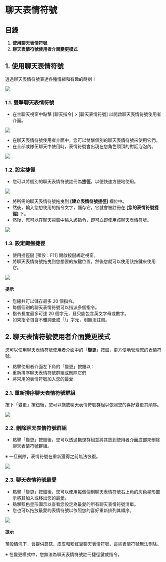 # 聊天表情符號
## 目錄
1.  **使用聊天表情符號**
2.  **聊天表情符號使用者介面變更模式**
## 1. 使用聊天表情符號

透過聊天表情符號表達各種情緒和有趣的時刻！

![](images/msn-101/beginners-guide/friends-and-guild/image_1747236379099_795.png)

### 1.1. 雙擊聊天表情符號
*   在主聊天視窗中點擊 \[聊天指令\] > \[聊天表情符號\] 以開啟聊天表情符號使用者介面。

![](images/msn-101/beginners-guide/friends-and-guild/image_1747236379099_805.png)

*   在聊天表情符號使用者介面中，您可以雙擊個別的聊天表情符號來使用它們。
*   在全部或隊伍聊天中使用時，表情符號會出現在您角色頭頂的對話泡泡內。

![](images/msn-101/beginners-guide/friends-and-guild/image_1747236379099_467.png)

### 1.2. 設定捷徑
*   您可以將個別的聊天表情符號註冊為**捷徑**，以便快速方便地使用。

![](images/msn-101/beginners-guide/friends-and-guild/image_1747236379099_111.png)

*   將所需的聊天表情符號拖曳到 **\[建立表情符號捷徑\]** 欄位中。
*   然後，輸入您想使用的指令文字，儲存它，它就會被註冊在 **\[您的表情符號捷徑\]** 下。
*   然後，您可以在聊天視窗中輸入該指令，即可立即使用該聊天表情符號。

![](images/msn-101/beginners-guide/friends-and-guild/image_1747236379099_900.png)

### 1.3. 設定鍵盤捷徑
*   使用捷徑鍵 \[預設：F11\] 開啟按鍵綁定視窗。
*   將聊天表情符號拖曳到您想要的按鍵位置，然後您就可以使用該按鍵來使用它。

![](images/msn-101/beginners-guide/friends-and-guild/image_1747236379099_583.png)

#### 提示
*   您總共可以儲存最多 20 個指令。
*   每個個別的聊天表情符號可以指派多個指令。
*   指令長度最多可達 20 個字元，且只能包含英文字母或數字。
*   如果指令包含不雅詞彙或「/」字元，則無法註冊。
## 2. 聊天表情符號使用者介面變更模式

您可以使用聊天表情符號使用者介面中的「**變更**」按鈕，更方便地管理您的表情符號。

*   點擊使用者介面左下角的「變更」按鈕以：
*   重新排序聊天表情符號群組或刪除它們
*   將常用的表情符號加入您的最愛
### 2.1. 重新排序聊天表情符號群組

按下「變更」按鈕後，您可以拖放聊天表情符號群組以依照您的喜好變更其順序。

![](images/msn-101/beginners-guide/friends-and-guild/image_1747236379099_176.png)

### 2.2. 刪除聊天表情符號群組
*   點擊「變更」按鈕後，您可以透過拖曳群組並將其放到使用者介面底部來刪除聊天表情符號群組。

※ 一旦刪除，表情符號在重新獲得之前無法恢復。

![](images/msn-101/beginners-guide/friends-and-guild/image_1747236379099_555.png)

### 2.3. 聊天表情符號最愛
*   點擊「變更」按鈕後，您可以使用每個個別聊天表情符號右上角的灰色星形圖示將其加入或移出您的最愛。
*   點擊藍色星形圖示以查看您設定為最愛的所有聊天表情符號清單。
*   您也可以拖放最愛的表情符號以依照您的喜好重新排列其順序。

![](images/msn-101/beginners-guide/friends-and-guild/image_1747236379099_923.png)

#### 提示

預設情況下，會提供蘑菇、皮皮和粉紅豆聊天表情符號，這些表情符號無法刪除。

※ 在變更模式中，您無法為聊天表情符號註冊捷徑鍵或指令。